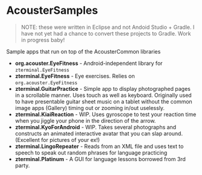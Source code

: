 AcousterSamples
===============

> NOTE: these were written in Eclipse and not Andoid Studio + Gradle. I have not yet had a chance to convert these projects to Gradle. Work in progress baby!

Sample apps that run on top of the AcousterCommon libraries

 - **org.acouster.EyeFitness** - Android-independent library for `zterminal.EyeFitness`
 - **zterminal.EyeFitness** - Eye exercises. Relies on `org.acouster.EyeFitness`
 - **zterminal.GuitarPractice** - Simple app to display photographed pages in a scrollable manner. Uses touch as well as keyboard. Originally used to have presentable guitar sheet music on a tablet without the common image apps (Gallery) timing out or zooming in/out uselessly.
 - **zterminal.KiaiReaction** - WIP. Uses gyroscope to test your reaction time when you jiggle your phone in the direction of the arrow.
 - **zterminal.KyoForAndroid** - WIP. Takes several photographs and constructs an animated interactive avatar that you can slap around. (Excellent for pictures of your ex!)
 - **zterminal.LingoRepeater** - Reads from an XML file and uses text to speech to speak out random phrases for language practicing
 - **zterminal.Platinum** - A GUI for language lessons borrowed from 3rd party.
